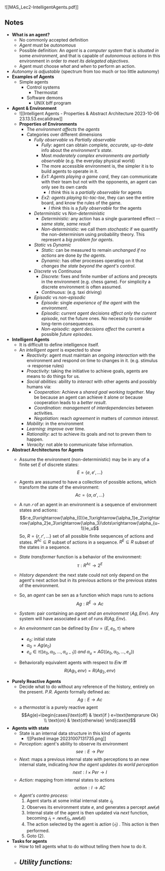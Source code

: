 ![[MAS_Lec2-IntelligentAgents.pdf]]

## Notes
- **What is an agent?**
	- No commonly accepted definition
	- *Agent* must be *autonomous*
	- Possible definition: An *agent* is a *computer system* that is *situated in* some *environment*, and that is capable of *autonomous actions* in this environment in order *to meet its delegated objectives*.
	- Agent must choose *what* and *when* to perform an action.
- *Autonomy is adjustable* (spectrum from too much or too little autonomy)
- **Examples of Agents**
	- Simple agents
		- Control systems
			- Thermostat
		- Software demons
			- UNIX biff program
- **Agent & Environment**
	- ![[Intelligent Agents - Properties & Abstract Architecture 2023-10-06 23.13.53.excalidraw]]
	- **Properties of Environments**
		- The *environment affects* the *agents*
		- Categories over different dimensions
			- *Fully observable* vs *Partially observable* 
				- *Fully*: agent can obtain *complete, accurate, up-to-date* info about the *environment's state*. 
				- Most *moderately complex environments are partially observable* (e.g. the everyday physical world)
				- The more accessible environment is, the simpler it is to build agents to operate in it.
				- *Ex1: Agents playing a game card*, they can communicate with their team but not with the opponents, an agent can only see its own cards
					- *I think* this is a *partially observable* for agents
				- *Ex2: agents playing tic-tac-toe*, they can see the entire board, and know the rules of the game. 
					- *I think* this is a *fully observable* for the agents
			- *Deterministic* vs *Non-deterministic* 
				- *Deterministic:* any action has a single guaranteed effect -- *same state, same result*
				- *Non-deterministic*: we call them *stochastic* if we quantify the non-determinism using probability theory. This represent a *big problem for agents*.
			- *Static* vs *Dynamic*
				- *Static:* can be measured to remain *unchanged if no actions* are done *by the agents*.
				- *Dynamic*: has other processes operating on it that *changes the state beyond the agent's control*.
			- *Discrete* vs *Continuous*
				- *Discrete:* fixes and finite number of actions and precepts in the environment (e.g. chess game). For simplicity a discrete environment is often assumed.
				- *Continuous:* (e.g. taxi driving)
			- *Episodic* vs *non-episodic*
				- *Episode:* single *experience of the agent with* the *environment*.
				- *Episodic:* *current agent decisions affect only the current episode*, not the future ones. No necessity to consider long-term consequences.
				- *Non-episodic:* *agent decisions affect* the current a possible *future episodes*.
- **Intelligent Agents**
	- It is difficult to define intelligence itself.
	- An *intelligent agent* is expected to show
		- *Reactivity*: agent must maintain an *ongoing interaction* with the environment and respond on time to changes in it. (e.g. stimulus -> response rules)
		- *Proactivity:* taking the initiative to achieve goals, agents are means to do things for us.
		- *Social abilities:* ability to *interact* with other agents and possibly humans via: 
			- *Cooperation:* Achieve a *shared goal working together*. May be because an agent can achieve it alone or because cooperation leads to a *better result*.
			- *Coordination:* *management* of *interdependencies* between activities.
			- *Negotiation:* reach *agreement* in matters of *common interest*.
		- *Mobility:* in the environment
		- *Learning:* *improve* over time.
		- *Rationality:* act to achieve its goals and not to preven them to happen.
		- *Veracity:* not able to communicate false information.
- **Abstract Architectures for Agents**
	- Assume the environment (non-deterministic) may be in any of a finite set $E$ of discrete states: $$E=\{e,e',...\}$$ 
	- Agents are assumed to have a collection of possible actions, which transform the state of the environment: $$Ac = \{\alpha, \alpha',...\}$$
	- A run $𝑟$ of an agent in an environment is a sequence of environment states and actions: $$r:e_0\xrightarrow{\alpha_{0}}e_1\xrightarrow{\alpha_1}e_2\xrightarrow{\alpha_2}e_3\xrightarrow{\alpha_3}\dots\xrightarrow{\alpha_{u−1}}e_u$$ So, $R = \{r,r',\dots\}$  set of all possible finite sequences of actions and states. $R^{Ac} \subseteq R$ subset of actions in a sequence. $R^{E}\subseteq R$ subset of the states in a sequence.
	- *State transformer* function is a behavior of the environment: $$\tau:R^{Ac}\rightarrow 2^E$$
	- *History dependent:* the next state could not only depend on the agent's next action but in its previous actions or the previous states of the environment.

	- So, an *agent* can be sen as a function which maps runs to actions $$Ag:R^E\rightarrow Ac$$ 
	- *System:* pair containing an *agent and an environment* $\langle Ag,Env\rangle$. Any system will have associated a set of runs $R(Ag,Env)$.
	- An *environment* can be defined by $Env=\langle E,e_0,\tau\rangle$ where 
		- $e_0$: initial state
		- $\alpha_{0}= Ag(e_0)$
		- $e_{u}\in\tau((e_0,\alpha_0,\dots,\alpha_{u-1}))$ *and* $\alpha_{u}= AG((e_0,\alpha_0,\dots,e_u))$ 
	-  Behaviorally equivalent agents with respect to 𝐸𝑛𝑣 iff $$R(Ag_{1},env)=R(Ag_{2},env)$$
- **Purely Reactive Agents**
	- Decide what to do without any reference of the history, entirely on the present. *P.R. Agents* formally defined as: $$Ag:E\rightarrow Ac$$
	- a *thermostat* is a purely reactive agent $$Ag(e)=\begin{cases}\text{off} & \text{if } e=\text{temprarure Ok} \\ \text{on} & \text{otherwise} \end{cases}$$
- **Agents with state**
	- State is an internal data structure in this kind of agents
		- ![[Pasted image 20231007131735.png]]
	- *Perception:* agent's ability to observe its environment $$see:E\rightarrow Per$$
	- *Next:* maps a previous internal state with perceptions to an new internal state, indicating *how the agent updates its world perception* $$next:I\times Per\rightarrow I$$
	- *Action:* mapping from internal states to actions $$action:I\rightarrow AC$$
	- *Agent's contro  process:*
		1. Agent starts at some initial internal state $𝑖_0$ 
		2. Observes its environment state 𝑒, and generates a percept $𝑠𝑒𝑒(𝑒)$ 
		3. Internal state of the agent is then updated via $next$ function, becoming $𝑖_1 = 𝑛𝑒𝑥𝑡(𝑖_0,𝑠𝑒𝑒(𝑒))$ 
		4. The action selected by the agent is 𝑎𝑐𝑡𝑖𝑜𝑛 ($𝑖_1$) . This action is then performed. 
		5. Goto (2).
- **Tasks for agents**
	- How to tell agents what to do without telling them how to do it.
	- *Utility functions:*
		- 